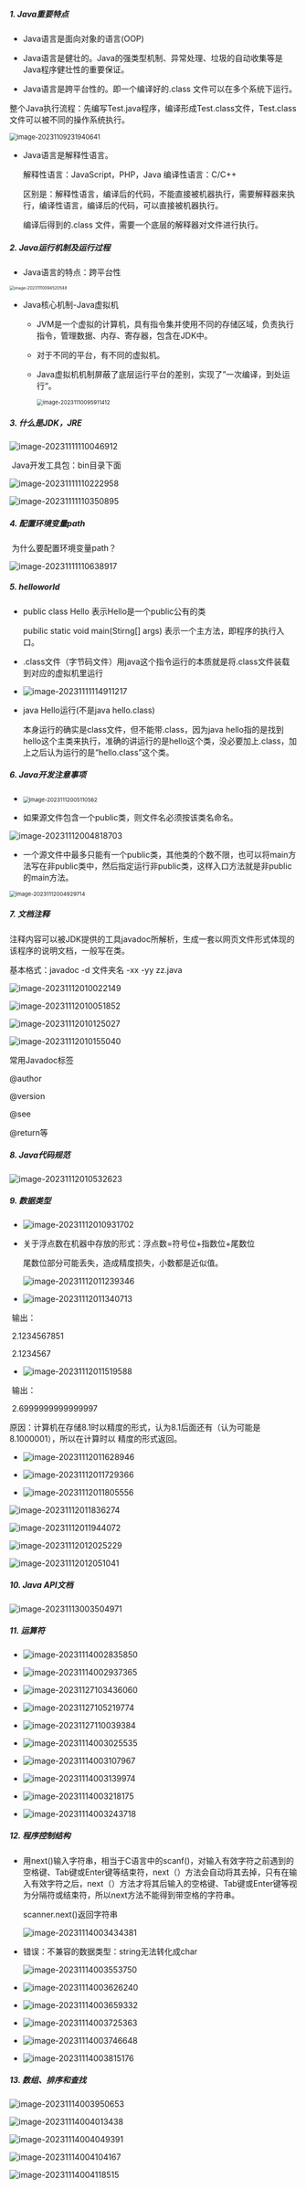 ##### 1. Java重要特点

* Java语言是面向对象的语言(OOP)

* Java语言是健壮的。Java的强类型机制、异常处理、垃圾的自动收集等是Java程序健壮性的重要保证。

*  Java语言是跨平台性的。即一个编译好的.class 文件可以在多个系统下运行。

  整个Java执行流程：先编写Test.java程序，编译形成Test.class文件，Test.class文件可以被不同的操作系统执行。

  <img src="../notes-images/202311092319712.png" alt="image-20231109231940641" style="zoom:80%;" />

* Java语言是解释性语言。

  解释性语言：JavaScript，PHP，Java   编译性语言：C/C++

  区别是：解释性语言，编译后的代码，不能直接被机器执行，需要解释器来执行，编译性语言，编译后的代码，可以直接被机器执行。

  编译后得到的.class 文件，需要一个底层的解释器对文件进行执行。



##### 2. Java运行机制及运行过程

* Java语言的特点：跨平台性

<img src="../notes-images/202311100945793.png" alt="image-20231110094520548" style="zoom: 50%;" />

* Java核心机制-Java虚拟机

  * JVM是一个虚拟的计算机，具有指令集并使用不同的存储区域，负责执行指令，管理数据、内存、寄存器，包含在JDK中。

  * 对于不同的平台，有不同的虚拟机。

  * Java虚拟机机制屏蔽了底层运行平台的差别，实现了”一次编译，到处运行“。

    <img src="../notes-images/202311100959517.png" alt="image-20231110095911412" style="zoom:67%;" />

##### 3. 什么是JDK，JRE

![image-20231111110046912](../notes-images/202311111100085.png)

​		Java开发工具包：bin目录下面

![image-20231111110222958](../notes-images/202311111102019.png)

![image-20231111110350895](../notes-images/202311111103946.png)

##### 4. 配置环境变量path

​	为什么要配置环境变量path？

![image-20231111110638917](../notes-images/202311111106060.png)

##### 5. helloworld

* public class Hello 表示Hello是一个public公有的类

  pubilic static void main(Stirng[] args) 表示一个主方法，即程序的执行入口。

* .class文件（字节码文件）用java这个指令运行的本质就是将.class文件装载到对应的虚拟机里运行

* ![image-20231111114911217](../notes-images/202311111149394.png)

* java Hello运行(不是java hello.class)

  本身运行的确实是class文件，但不能带.class，因为java hello指的是找到hello这个主类来执行，准确的讲运行的是hello这个类，没必要加上.class，加上之后认为运行的是“hello.class”这个类。

##### 6. Java开发注意事项

* <img src="../notes-images/202311120051625.png" alt="image-20231112005110562" style="zoom:67%;" />

* 如果源文件包含一个public类，则文件名必须按该类名命名。

![image-20231112004818703](../notes-images/202311120048748.png)

* 一个源文件中最多只能有一个public类，其他类的个数不限，也可以将main方法写在非public类中，然后指定运行非public类，这样入口方法就是非public的main方法。

<img src="../notes-images/202311120049766.png" alt="image-20231112004929714" style="zoom:67%;" />

##### 7. 文档注释

注释内容可以被JDK提供的工具javadoc所解析，生成一套以网页文件形式体现的该程序的说明文档，一般写在类。

基本格式：javadoc -d 文件夹名 -xx -yy zz.java

![image-20231112010022149](../notes-images/202311120100216.png)

![image-20231112010051852](../notes-images/202311120100903.png)

![image-20231112010125027](../notes-images/202311120101076.png)

![image-20231112010155040](../notes-images/202311120101091.png)

常用Javadoc标签

@author

@version

@see

@return等

##### 8. Java代码规范

![image-20231112010532623](../notes-images/202311120105807.png)

##### 9. 数据类型

* ![image-20231112010931702](../notes-images/202311120109814.png)

* 关于浮点数在机器中存放的形式：浮点数=符号位+指数位+尾数位

  尾数位部分可能丢失，造成精度损失，小数都是近似值。

  ![image-20231112011239346](../notes-images/202311120112389.png)

* ![image-20231112011340713](../notes-images/202311120113756.png)

​		输出：

​		2.1234567851

​		2.1234567

* ![image-20231112011519588](../notes-images/202311120115645.png)

​		输出：

​		2.6999999999999997

​		原因：计算机在存储8.1时以精度的形式，认为8.1后面还有（认为可能是8.1000001），所以在计算时以		精度的形式返回。

* ![image-20231112011628946](../notes-images/202311120116000.png)

* ![image-20231112011729366](../notes-images/202311120117487.png)

* ![image-20231112011805556](../notes-images/202311120118677.png)

![image-20231112011836274](../notes-images/202311120118340.png)

![image-20231112011944072](../notes-images/202311120119187.png)

![image-20231112012025229](../notes-images/202311120120304.png)

![image-20231112012051041](../notes-images/202311120120103.png)

##### 10. Java API文档

![image-20231113003504971](../notes-images/202311130035221.png)

##### 11. 运算符

* ![image-20231114002835850](../notes-images/202311140028041.png)

* ![image-20231114002937365](../notes-images/202311140029495.png)

* ![image-20231127103436060](../notes-images/202311271034172.png) 

* ![image-20231127105219774](../notes-images/202311271052872.png)

* ![image-20231127110039384](../notes-images/202311271100447.png)

* ![image-20231114003025535](../notes-images/202311140030610.png)

* ![image-20231114003107967](../notes-images/202311140031219.png)

* ![image-20231114003139974](../notes-images/202311140031139.png)

* ![image-20231114003218175](../notes-images/202311140032328.png)

* ![image-20231114003243718](../notes-images/202311140032787.png)

##### 12. 程序控制结构

* 用next()输入字符串，相当于C语言中的scanf()，对输入有效字符之前遇到的空格键、Tab键或Enter键等结束符，next（）方法会自动将其去掉，只有在输入有效字符之后，next（）方法才将其后输入的空格键、Tab键或Enter键等视为分隔符或结束符，所以next方法不能得到带空格的字符串。

  scanner.next()返回字符串

  ![image-20231114003434381](../notes-images/202311140034437.png)

* 错误：不兼容的数据类型：string无法转化成char

  ![image-20231114003553750](../notes-images/202311140035797.png)

* ![image-20231114003626240](../notes-images/202311140036299.png)

* ![image-20231114003659332](../notes-images/202311140036383.png)

* ![image-20231114003725363](../notes-images/202311140037414.png)

* ![image-20231114003746648](../notes-images/202311140037724.png)

* ![image-20231114003815176](../notes-images/202311140038296.png)

##### 13. 数组、排序和查找

![image-20231114003950653](../notes-images/202311140039741.png)

![image-20231114004013438](../notes-images/202311140040509.png)

![image-20231114004049391](../notes-images/202311140040461.png)

![image-20231114004104167](../notes-images/202311140041224.png)

![image-20231114004118515](../notes-images/202311140041592.png)
